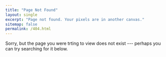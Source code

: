 ```yaml
---
title: "Page Not Found"
layout: single
excerpt: "Page not found. Your pixels are in another canvas."
sitemap: false
permalink: /404.html
---
```

Sorry, but the page you were trting to view does not exist --- perhaps you can try searching for it below.

<script type="text/javascript">
  var GOOG_FIXURL_LANG = 'en';
  var GOOG_FIXURL_SITE = '{{ site.url }}'
</script>
<script type="text/javascript"
  src="//linkhelp.clients.google.com/tbproxy/lh/wm/fixurl.js">
</script>